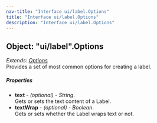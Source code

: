 ```yaml
---
nav-title: "Interface ui/label.Options"
title: "Interface ui/label.Options"
description: "Interface ui/label.Options"
---
```

## Object: "ui/label".Options  
_Extends:_ [_Options_](../../ui/core/view/Options.md)  
Provides a set of most common options for creating a label.

##### Properties
 - **text** - _(optional)_ - _String_.    
  Gets or sets the text content of a Label.
 - **textWrap** - _(optional)_ - _Boolean_.    
  Gets or sets whether the Label wraps text or not.